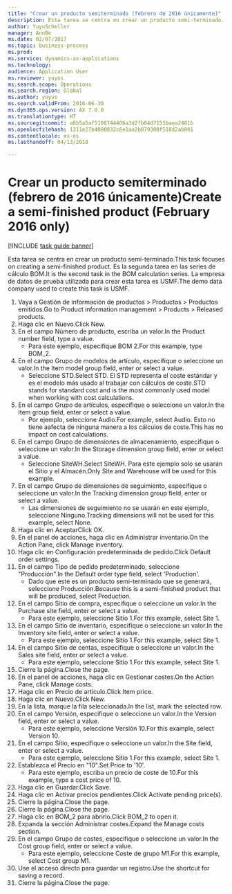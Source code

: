 ```yaml
--- 
title: "Crear un producto semiterminado (febrero de 2016 únicamente)"
description: Esta tarea se centra en crear un producto semi-terminado.
author: YuyuScheller
manager: AnnBe
ms.date: 02/07/2017
ms.topic: business-process
ms.prod: 
ms.service: dynamics-ax-applications
ms.technology: 
audience: Application User
ms.reviewer: yuyus
ms.search.scope: Operations
ms.search.region: Global
ms.author: yuyus
ms.search.validFrom: 2016-06-30
ms.dyn365.ops.version: AX 7.0.0
ms.translationtype: HT
ms.sourcegitcommit: a8b5a5af5108744406a3d2fb84d7151baea2481b
ms.openlocfilehash: 1311e27b4080832c6e1aa2b879308f518d2ab001
ms.contentlocale: es-es
ms.lasthandoff: 04/13/2018

---
```

# <a name="create-a-semi-finished-product-february-2016-only"></a><span data-ttu-id="c9e00-103">Crear un producto semiterminado (febrero de 2016 únicamente)</span><span class="sxs-lookup"><span data-stu-id="c9e00-103">Create a semi-finished product (February 2016 only)</span></span>

[!INCLUDE [task guide banner](../../includes/task-guide-banner.md)]

<span data-ttu-id="c9e00-104">Esta tarea se centra en crear un producto semi-terminado.</span><span class="sxs-lookup"><span data-stu-id="c9e00-104">This task focuses on creating a semi-finished product.</span></span> <span data-ttu-id="c9e00-105">Es la segunda tarea en las series de cálculo BOM.</span><span class="sxs-lookup"><span data-stu-id="c9e00-105">It is the second task in the BOM calculation series.</span></span> <span data-ttu-id="c9e00-106">La empresa de datos de prueba utilizada para crear esta tarea es USMF.</span><span class="sxs-lookup"><span data-stu-id="c9e00-106">The demo data company used to create this task is USMF.</span></span>

1. <span data-ttu-id="c9e00-107">Vaya a Gestión de información de productos > Productos > Productos emitidos.</span><span class="sxs-lookup"><span data-stu-id="c9e00-107">Go to Product information management > Products > Released products.</span></span>
2. <span data-ttu-id="c9e00-108">Haga clic en Nuevo.</span><span class="sxs-lookup"><span data-stu-id="c9e00-108">Click New.</span></span>
3. <span data-ttu-id="c9e00-109">En el campo Número de producto, escriba un valor.</span><span class="sxs-lookup"><span data-stu-id="c9e00-109">In the Product number field, type a value.</span></span>
    * <span data-ttu-id="c9e00-110">Para este ejemplo, especifique BOM 2.</span><span class="sxs-lookup"><span data-stu-id="c9e00-110">For this example, type BOM_2.</span></span>  
4. <span data-ttu-id="c9e00-111">En el campo Grupo de modelos de artículo, especifique o seleccione un valor.</span><span class="sxs-lookup"><span data-stu-id="c9e00-111">In the Item model group field, enter or select a value.</span></span>
    * <span data-ttu-id="c9e00-112">Seleccione STD.</span><span class="sxs-lookup"><span data-stu-id="c9e00-112">Select STD.</span></span> <span data-ttu-id="c9e00-113">El STD representa el coste estándar y es el modelo más usado al trabajar con cálculos de coste.</span><span class="sxs-lookup"><span data-stu-id="c9e00-113">STD stands for standard cost and is the most commonly used model when working with cost calculations.</span></span>  
5. <span data-ttu-id="c9e00-114">En el campo Grupo de artículos, especifique o seleccione un valor.</span><span class="sxs-lookup"><span data-stu-id="c9e00-114">In the Item group field, enter or select a value.</span></span>
    * <span data-ttu-id="c9e00-115">Por ejemplo, seleccione Audio.</span><span class="sxs-lookup"><span data-stu-id="c9e00-115">For example, select Audio.</span></span> <span data-ttu-id="c9e00-116">Esto no tiene aafecta de ninguna manera a los cálculos de coste.</span><span class="sxs-lookup"><span data-stu-id="c9e00-116">This has no impact on cost calculations.</span></span>  
6. <span data-ttu-id="c9e00-117">En el campo Grupo de dimensiones de almacenamiento, especifique o seleccione un valor.</span><span class="sxs-lookup"><span data-stu-id="c9e00-117">In the Storage dimension group field, enter or select a value.</span></span>
    * <span data-ttu-id="c9e00-118">Seleccione SiteWH.</span><span class="sxs-lookup"><span data-stu-id="c9e00-118">Select SiteWH.</span></span> <span data-ttu-id="c9e00-119">Para este ejemplo solo se usarán el Sitio y el Almacén.</span><span class="sxs-lookup"><span data-stu-id="c9e00-119">Only Site and Warehouse will be used for this example.</span></span>  
7. <span data-ttu-id="c9e00-120">En el campo Grupo de dimensiones de seguimiento, especifique o seleccione un valor.</span><span class="sxs-lookup"><span data-stu-id="c9e00-120">In the Tracking dimension group field, enter or select a value.</span></span>
    * <span data-ttu-id="c9e00-121">Las dimensiones de seguimiento no se usarán en este ejemplo, seleccione Ninguno.</span><span class="sxs-lookup"><span data-stu-id="c9e00-121">Tracking dimensions will not be used for this example, select None.</span></span>  
8. <span data-ttu-id="c9e00-122">Haga clic en Aceptar</span><span class="sxs-lookup"><span data-stu-id="c9e00-122">Click OK.</span></span>
9. <span data-ttu-id="c9e00-123">En el panel de acciones, haga clic en Administrar inventario.</span><span class="sxs-lookup"><span data-stu-id="c9e00-123">On the Action Pane, click Manage inventory.</span></span>
10. <span data-ttu-id="c9e00-124">Haga clic en Configuración predeterminada de pedido.</span><span class="sxs-lookup"><span data-stu-id="c9e00-124">Click Default order settings.</span></span>
11. <span data-ttu-id="c9e00-125">En el campo Tipo de pedido predeterminado, seleccione "Producción".</span><span class="sxs-lookup"><span data-stu-id="c9e00-125">In the Default order type field, select 'Production'.</span></span>
    * <span data-ttu-id="c9e00-126">Dado que este es un producto semi-terminado que se generará, seleccione Producción.</span><span class="sxs-lookup"><span data-stu-id="c9e00-126">Because this is a semi-finished product that will be produced, select Production.</span></span>  
12. <span data-ttu-id="c9e00-127">En el campo Sitio de compra, especifique o seleccione un valor.</span><span class="sxs-lookup"><span data-stu-id="c9e00-127">In the Purchase site field, enter or select a value.</span></span>
    * <span data-ttu-id="c9e00-128">Para este ejemplo, seleccione Sitio 1.</span><span class="sxs-lookup"><span data-stu-id="c9e00-128">For this example, select Site 1.</span></span>  
13. <span data-ttu-id="c9e00-129">En el campo Sitio de inventario, especifique o seleccione un valor.</span><span class="sxs-lookup"><span data-stu-id="c9e00-129">In the Inventory site field, enter or select a value.</span></span>
    * <span data-ttu-id="c9e00-130">Para este ejemplo, seleccione Sitio 1.</span><span class="sxs-lookup"><span data-stu-id="c9e00-130">For this example, select Site 1.</span></span>  
14. <span data-ttu-id="c9e00-131">En el campo Sitio de centas, especifique o seleccione un valor.</span><span class="sxs-lookup"><span data-stu-id="c9e00-131">In the Sales site field, enter or select a value.</span></span>
    * <span data-ttu-id="c9e00-132">Para este ejemplo, seleccione Sitio 1.</span><span class="sxs-lookup"><span data-stu-id="c9e00-132">For this example, select Site 1.</span></span>  
15. <span data-ttu-id="c9e00-133">Cierre la página.</span><span class="sxs-lookup"><span data-stu-id="c9e00-133">Close the page.</span></span>
16. <span data-ttu-id="c9e00-134">En el panel de acciones, haga clic en Gestionar costes.</span><span class="sxs-lookup"><span data-stu-id="c9e00-134">On the Action Pane, click Manage costs.</span></span>
17. <span data-ttu-id="c9e00-135">Haga clic en Precio de artículo.</span><span class="sxs-lookup"><span data-stu-id="c9e00-135">Click Item price.</span></span>
18. <span data-ttu-id="c9e00-136">Haga clic en Nuevo.</span><span class="sxs-lookup"><span data-stu-id="c9e00-136">Click New.</span></span>
19. <span data-ttu-id="c9e00-137">En la lista, marque la fila seleccionada.</span><span class="sxs-lookup"><span data-stu-id="c9e00-137">In the list, mark the selected row.</span></span>
20. <span data-ttu-id="c9e00-138">En el campo Versión, especifique o seleccione un valor.</span><span class="sxs-lookup"><span data-stu-id="c9e00-138">In the Version field, enter or select a value.</span></span>
    * <span data-ttu-id="c9e00-139">Para este ejemplo, seleccione Versión 10.</span><span class="sxs-lookup"><span data-stu-id="c9e00-139">For this example, select Version 10.</span></span>  
21. <span data-ttu-id="c9e00-140">En el campo Sitio, especifique o seleccione un valor.</span><span class="sxs-lookup"><span data-stu-id="c9e00-140">In the Site field, enter or select a value.</span></span>
    * <span data-ttu-id="c9e00-141">Para este ejemplo, seleccione Sitio 1.</span><span class="sxs-lookup"><span data-stu-id="c9e00-141">For this example, select Site 1.</span></span>  
22. <span data-ttu-id="c9e00-142">Establezca el Precio en "10".</span><span class="sxs-lookup"><span data-stu-id="c9e00-142">Set Price to '10'.</span></span>
    * <span data-ttu-id="c9e00-143">Para este ejemplo, escriba un precio de coste de 10.</span><span class="sxs-lookup"><span data-stu-id="c9e00-143">For this example, type a cost price of 10.</span></span>  
23. <span data-ttu-id="c9e00-144">Haga clic en Guardar.</span><span class="sxs-lookup"><span data-stu-id="c9e00-144">Click Save.</span></span>
24. <span data-ttu-id="c9e00-145">Haga clic en Activar precios pendientes.</span><span class="sxs-lookup"><span data-stu-id="c9e00-145">Click Activate pending price(s).</span></span>
25. <span data-ttu-id="c9e00-146">Cierre la página.</span><span class="sxs-lookup"><span data-stu-id="c9e00-146">Close the page.</span></span>
26. <span data-ttu-id="c9e00-147">Cierre la página.</span><span class="sxs-lookup"><span data-stu-id="c9e00-147">Close the page.</span></span>
27. <span data-ttu-id="c9e00-148">Haga clic en BOM_2 para abrirlo.</span><span class="sxs-lookup"><span data-stu-id="c9e00-148">Click BOM_2 to open it.</span></span>
28. <span data-ttu-id="c9e00-149">Expanda la sección Administrar costes.</span><span class="sxs-lookup"><span data-stu-id="c9e00-149">Expand the Manage costs section.</span></span>
29. <span data-ttu-id="c9e00-150">En el campo Grupo de costes, especifique o seleccione un valor.</span><span class="sxs-lookup"><span data-stu-id="c9e00-150">In the Cost group field, enter or select a value.</span></span>
    * <span data-ttu-id="c9e00-151">Para este ejemplo, seleccione Coste de grupo M1.</span><span class="sxs-lookup"><span data-stu-id="c9e00-151">For this example, select Cost group M1.</span></span>  
30. <span data-ttu-id="c9e00-152">Use el acceso directo para guardar un registro.</span><span class="sxs-lookup"><span data-stu-id="c9e00-152">Use the shortcut for saving a record.</span></span>
31. <span data-ttu-id="c9e00-153">Cierre la página.</span><span class="sxs-lookup"><span data-stu-id="c9e00-153">Close the page.</span></span>


